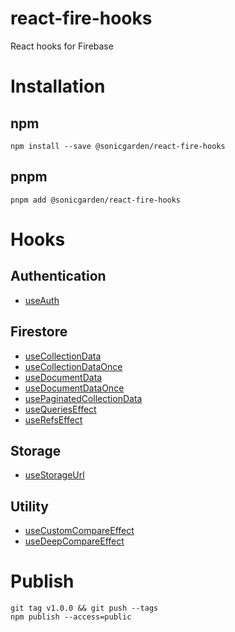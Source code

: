# react-fire-hooks

React hooks for Firebase

# Installation

## npm

```
npm install --save @sonicgarden/react-fire-hooks
```

## pnpm

```
pnpm add @sonicgarden/react-fire-hooks
```

# Hooks

## Authentication

- [useAuth](https://github.com/SonicGarden/react-fire-hooks/blob/main/src/auth/useAuth.ts)

## Firestore

- [useCollectionData](https://github.com/SonicGarden/react-fire-hooks/blob/main/src/firestore/useCollectionData.ts)
- [useCollectionDataOnce](https://github.com/SonicGarden/react-fire-hooks/blob/main/src/firestore/useCollectionDataOnce.ts)
- [useDocumentData](https://github.com/SonicGarden/react-fire-hooks/blob/main/src/firestore/useDocumentData.ts)
- [useDocumentDataOnce](https://github.com/SonicGarden/react-fire-hooks/blob/main/src/firestore/useDocumentDataOnce.ts)
- [usePaginatedCollectionData](https://github.com/SonicGarden/react-fire-hooks/blob/main/src/firestore/usePaginatedCollectionData.ts)
- [useQueriesEffect](https://github.com/SonicGarden/react-fire-hooks/blob/main/src/firestore/useQueriesEffect.ts)
- [useRefsEffect](https://github.com/SonicGarden/react-fire-hooks/blob/main/src/firestore/useRefsEffect.ts)

## Storage

- [useStorageUrl](https://github.com/SonicGarden/react-fire-hooks/blob/main/src/storage/useStorageUrl.ts)

## Utility

- [useCustomCompareEffect](https://github.com/SonicGarden/react-fire-hooks/blob/main/src/utils/useCustomCompareEffect.ts)
- [useDeepCompareEffect](https://github.com/SonicGarden/react-fire-hooks/blob/main/src/utils/useDeepCompareEffect.ts)

# Publish

```
git tag v1.0.0 && git push --tags
npm publish --access=public
```
